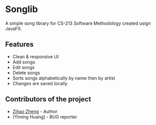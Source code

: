 # Songlib
A simple song library for CS-213 Software Methodology created usign JavaFX.


## Features
* Clean & responsive UI
* Add songs
* Edit songs
* Delete songs
* Sorts songs alphabetically by name then by artist
* Changes are saved locally 


## Contributors of the project
- [Zihao Zheng](https://github.com/zhengzihao2002) - Author
- [Yiming Huang] - BUG reporter
